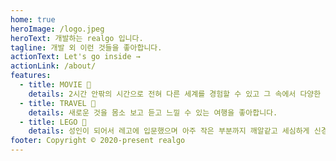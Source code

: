 ```yaml
---
home: true
heroImage: /logo.jpeg
heroText: 개발하는 realgo 입니다.
tagline: 개발 외 이런 것들을 좋아합니다.
actionText: Let's go inside →
actionLink: /about/
features:
  - title: MOVIE 🎥
    details: 2시간 안팎의 시간으로 전혀 다른 세계를 경험할 수 있고 그 속에서 다양한 생각을 할 수 있게 해주는 영화를 좋아합니다.
  - title: TRAVEL 🧳
    details: 새로운 것을 몸소 보고 듣고 느낄 수 있는 여행을 좋아합니다.
  - title: LEGO 🧱
    details: 성인이 되어서 레고에 입문했으며 아주 작은 부분까지 깨알같고 세심하게 신경 쓴 레고의 디테일을 좋아합니다.
footer: Copyright © 2020-present realgo
---
```

